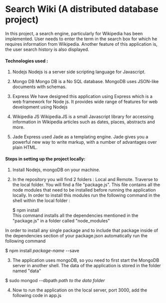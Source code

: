 # Search Wiki (A distributed database project)

In this project, a search engine, particularly for Wikipedia has been implemented. User needs to enter the term in the search box for which he requires information from Wikipedia. Another feature of this application is, the user search history is also displayed. 

#### Technologies used : 
1. Nodejs
Nodejs is a server side scripting language for Javascript. 

2. Mongo DB
Mongo DB is a No SQL database. MongoDB uses JSON-like documents with schemas. 

3. Express
We have designed this application using Express which is a web framework for Node js. It provides wide range of features for web development using Nodejs

4. Wikipedia JS
Wikipedia.JS is a small Javascript library for accessing information in Wikipedia articles such as dates, places, abstracts and more. 

5. Jade
Express used Jade as a templating engine. Jade gives you a powerful new way to write markup, with a number of advantages over plain HTML.


#### Steps in setting up the project locally:

1. Install Nodejs, mongoDB on your machine.
2. In the repository you will find 2 folders : Local and Remote. Traverse to the local folder. You will find a file "package.js". This file contains all the node modules that need to be installed before running the application locally. In order to install this modules run the following command in the shell within the local folder :

   $ npm install <br>
   This command installs all the dependencies mentioned in the "package.js" in a folder called "node_modules"
 
 In order to install any single package and to include that package inside of the dependencies section of your package.json  automatically run the following command 
 
 $ npm install _package-name_ --save <br>
 
 3. The application uses mongoDB, so you need to first start the MongoDB server in another shell. The data of the application is stored in the folder named "data"
 
 $ sudo mongod --dbpath _path to the data folder_
 
 4. Now to run the application on the local server, port 3000, add the following code in app.js 
 


 
 
 
 

